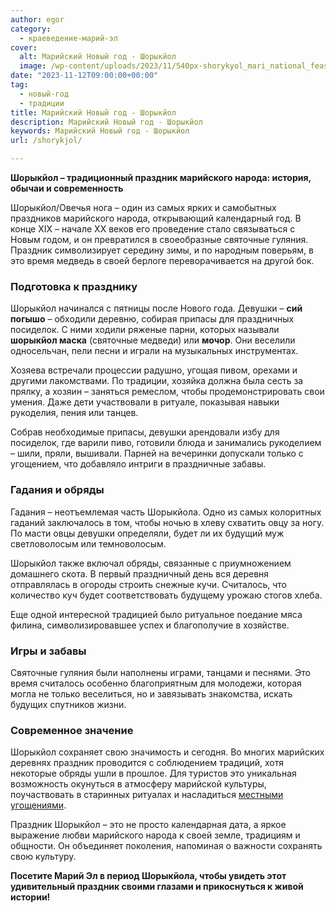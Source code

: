 ```yaml
---
author: egor
category:
  - краеведение-марий-эл
cover:
  alt: Марийский Новый год - Шорыкйол
  image: /wp-content/uploads/2023/11/540px-shorykyol_mari_national_feast.jpg
date: "2023-11-12T09:00:00+00:00"
tag:
  - новый-год
  - традиции
title: Марийский Новый год - Шорыкйол
description: Марийский Новый год - Шорыкйол
keywords: Марийский Новый год - Шорыкйол
url: /shorykjol/

---
```

**Шорыкйол – традиционный праздник марийского народа: история, обычаи и современность**

Шорыкйол/Овечья нога – один из самых ярких и самобытных праздников марийского народа, открывающий календарный год. В конце XIX – начале XX веков его проведение стало связываться с Новым годом, и он превратился в своеобразные святочные гуляния. Праздник символизирует середину зимы, и по народным поверьям, в это время медведь в своей берлоге переворачивается на другой бок.

### **Подготовка к празднику**

Шорыкйол начинался с пятницы после Нового года. Девушки – **сий погышо** – обходили деревню, собирая припасы для праздничных посиделок. С ними ходили ряженые парни, которых называли **шорыкйол маска** (святочные медведи) или **мочор**. Они веселили односельчан, пели песни и играли на музыкальных инструментах.

Хозяева встречали процессии радушно, угощая пивом, орехами и другими лакомствами. По традиции, хозяйка должна была сесть за прялку, а хозяин – заняться ремеслом, чтобы продемонстрировать свои умения. Даже дети участвовали в ритуале, показывая навыки рукоделия, пения или танцев.

Собрав необходимые припасы, девушки арендовали избу для посиделок, где варили пиво, готовили блюда и занимались рукоделием – шили, пряли, вышивали. Парней на вечеринки допускали только с угощением, что добавляло интриги в праздничные забавы.

### **Гадания и обряды**

Гадания – неотъемлемая часть Шорыкйола. Одно из самых колоритных гаданий заключалось в том, чтобы ночью в хлеву схватить овцу за ногу. По масти овцы девушки определяли, будет ли их будущий муж светловолосым или темноволосым.

Шорыкйол также включал обряды, связанные с приумножением домашнего скота. В первый праздничный день вся деревня отправлялась в огороды строить снежные кучи. Считалось, что количество куч будет соответствовать будущему урожаю стогов хлеба.

Еще одной интересной традицией было ритуальное поедание мяса филина, символизировавшее успех и благополучие в хозяйстве.

### **Игры и забавы**

Святочные гуляния были наполнены играми, танцами и песнями. Это время считалось особенно благоприятным для молодежи, которая могла не только веселиться, но и завязывать знакомства, искать будущих спутников жизни.

### **Современное значение**

Шорыкйол сохраняет свою значимость и сегодня. Во многих марийских деревнях праздник проводится с соблюдением традиций, хотя некоторые обряды ушли в прошлое. Для туристов это уникальная возможность окунуться в атмосферу марийской культуры, поучаствовать в старинных ритуалах и насладиться [местными угощениями](/kovdntan-shur/).

Праздник Шорыкйол – это не просто календарная дата, а яркое выражение любви марийского народа к своей земле, традициям и общности. Он объединяет поколения, напоминая о важности сохранять свою культуру.

**Посетите Марий Эл в период Шорыкйола, чтобы увидеть этот удивительный праздник своими глазами и прикоснуться к живой истории!**
